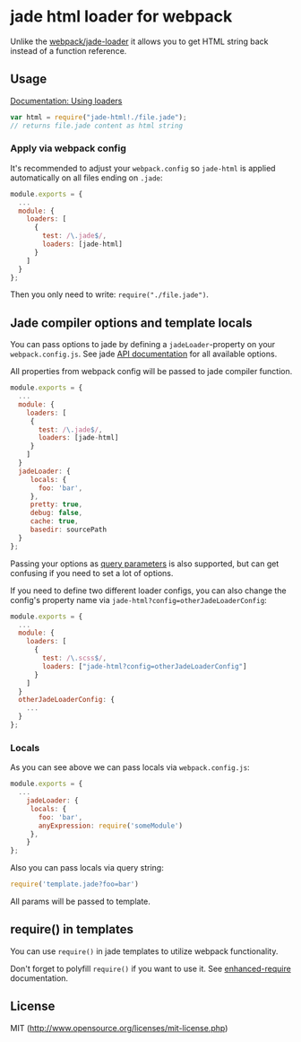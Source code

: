 # jade html loader for webpack
Unlike the [webpack/jade-loader](https://github.com/webpack/jade-loader) it allows you to get HTML string back instead of a function reference.

## Usage

[Documentation: Using loaders](http://webpack.github.io/docs/using-loaders.html)

``` javascript
var html = require("jade-html!./file.jade");
// returns file.jade content as html string
```

### Apply via webpack config

It's recommended to adjust your `webpack.config` so `jade-html` is applied automatically on all files ending on `.jade`:

``` javascript
module.exports = {
  ...
  module: {
    loaders: [
      {
        test: /\.jade$/,
        loaders: [jade-html]
      }
    ]
  }
};
```

Then you only need to write: `require("./file.jade")`.

## Jade compiler options and template locals

You can pass options to jade by defining a `jadeLoader`-property on your `webpack.config.js`.
See jade [API documentation](http://jade-lang.com/api/) for all available options.

All properties from webpack config will be passed to jade compiler function.


``` javascript
module.exports = {
  ...
  module: {
    loaders: [
     {
       test: /\.jade$/,
       loaders: [jade-html]
     }
    ]
  }
  jadeLoader: {
     locals: {
       foo: 'bar',
     },
     pretty: true,
     debug: false,
     cache: true,
     basedir: sourcePath
  }
};
```

Passing your options as [query parameters](http://webpack.github.io/docs/using-loaders.html#query-parameters) is also supported,
but can get confusing if you need to set a lot of options.

If you need to define two different loader configs, you can also change the config's property name via `jade-html?config=otherJadeLoaderConfig`:

``` javascript
module.exports = {
  ...
  module: {
    loaders: [
      {
        test: /\.scss$/,
        loaders: ["jade-html?config=otherJadeLoaderConfig"]
      }
    ]
  }
  otherJadeLoaderConfig: {
    ...
  }
};
```

### Locals
As you can see above we can pass locals via `webpack.config.js`:

``` javascript
module.exports = {
  ...
    jadeLoader: {
     locals: {
       foo: 'bar',
       anyExpression: require('someModule')
     },
    }
};
```

Also you can pass locals via query string:

``` javascript
require('template.jade?foo=bar')
```

All params will be passed to template.

## require() in templates

You can use `require()` in jade templates to utilize webpack functionality.

Don't forget to polyfill `require()` if you want to use it.
See [enhanced-require](https://github.com/webpack/enhanced-require) documentation.

## License

MIT (http://www.opensource.org/licenses/mit-license.php)

